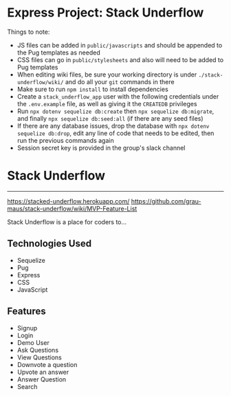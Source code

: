 # Express Project: Stack Underflow

Things to note:
* JS files can be added in `public/javascripts` and should be appended to the Pug templates as needed
* CSS files can go in `public/stylesheets` and also will need to be added to Pug templates
* When editing wiki files, be sure your working directory is under `./stack-underflow/wiki/` and do all your `git` commands in there
* Make sure to run `npm install` to install dependencies
* Create a `stack_underflow_app` user with the following credentials under the `.env.example` file, as well as giving it the `CREATEDB` privileges
* Run `npx dotenv sequelize db:create` then `npx sequelize db:migrate`, and finally `npx sequelize db:seed:all` (if there are any seed files)
* If there are any database issues, drop the database with `npx dotenv sequelize db:drop`, edit any line of code that needs to be edited, then run the previous commands again
* Session secret key is provided in the group's slack channel

# Stack Underflow
***
https://stacked-underflow.herokuapp.com/
https://github.com/grau-maus/stack-underflow/wiki/MVP-Feature-List


Stack Underflow is a place for coders to... 

## Technologies Used

* Sequelize
* Pug
* Express
* CSS
* JavaScript

## Features

- Signup
- Login 
- Demo User
- Ask Questions
- View Questions
- Downvote a question
- Upvote an answer
- Answer Question
- Search
